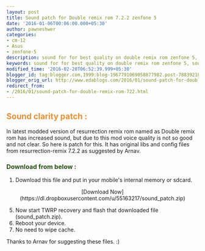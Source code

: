 ```yaml
---
layout: post
title: Sound patch for Double remix rom 7.2.2 zenfone 5
date: '2016-01-06T00:06:00.000+05:30'
author: pawneshwer
categories:
- cm-12
- Asus
- zenfone-5
description: sound for for best quality on double remix rom zenfone 5, sound clarity patch for double remix rom zenfone 5
keywords: sound for for best quality on double remix rom zenfone 5, sound clarity patch for double remix rom zenfone 5
modified_time: '2016-02-20T06:52:39.999+05:30'
blogger_id: tag:blogger.com,1999:blog-1967791069058877982.post-7883921834709966827
blogger_orig_url: http://www.edablogs.com/2016/01/sound-patch-for-double-remix-rom-722.html
redirect_from:
- /2016/01/sound-patch-for-double-remix-rom-722.html
---
```



## <span style="color: #e69138;">Sound clarity patch :</span>

In latest modded version of resurrection remix rom named as Double remix rom has increased sound, but due to this mod voice quality is not so good and not clear. So here is patch for this. It has original libs and config files from resurrection-remix 7.2.2 as suggested by Arnav.  

### <span style="color: #274e13;">Download from below :</span>

1.  Download this file and put in your mobile's internal memory or sdcard.

<div style="text-align: center;">[Download Now](https://dl.dropboxusercontent.com/u/55163217/sound_patch.zip)</div>

5.  Now start TWRP recovery and flash that downloaded file (sound_patch.zip).
6.  Reboot your device.
7.  No need to wipe cache.

Thanks to Arnav for suggesting these files. :)